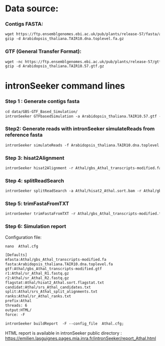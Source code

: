 Data source:
============

### Contigs FASTA: 

```diff
wget https://ftp.ensemblgenomes.ebi.ac.uk/pub/plants/release-57/fasta/arabidopsis_thaliana/dna/Arabidopsis_thaliana.TAIR10.dna.toplevel.fa.gz
gzip -d Arabidopsis_thaliana.TAIR10.dna.toplevel.fa.gz
```

### GTF (General Transfer Format):


```diff
wget -nc https://ftp.ensemblgenomes.ebi.ac.uk/pub/plants/release-57/gtf/arabidopsis_thaliana/Arabidopsis_thaliana.TAIR10.57.gtf.gz
gzip -d Arabidopsis_thaliana.TAIR10.57.gtf.gz

```

intronSeeker command lines
============================

### Step 1 : Generate contigs fasta

```diff
cd data/GBS-GTF_Based_Simulation/
intronSeeker GTFbasedSimulation -a Arabidopsis_thaliana.TAIR10.57.gtf -r Arabidopsis_thaliana.TAIR10.dna.toplevel.fa -p Athal -o Athal
```

### Step2: Generate reads with intronSeeker simulateReads from reference fasta

```diff
intronSeeker simulateReads -f Arabidopsis_thaliana.TAIR10.dna.toplevel.fa -c ../../../config/grinder_GBS.cfg -p Athal -o Athal
```

### Step 3: hisat2Alignment

```diff
intronSeeker hisat2Alignment -r Athal/gbs_Athal_transcripts-modified.fa -1 Athal/sr_Athal_R1.fastq.gz -2 Athal/sr_Athal_R2.fastq.gz -o Athal -p Athal

```

### Step 4: splitReadSearch

```diff
intronSeeker splitReadSearch -a Athal/hisat2_Athal.sort.bam -r Athal/gbs_Athal_transcripts-modified.fa -o Athal -p Athal

```

### Step 5: trimFastaFromTXT

```diff
intronSeeker trimFastaFromTXT -r Athal/gbs_Athal_transcripts-modified.fa -c Athal/srs_Athal_HISAT2_candidates.txt -o Athal/HISAT2_trim/ -p Athal
```

### Step 6: Simulation report


Configuration file:

```diff
nano  Athal.cfg
```


```diff
[Defaults]
mfasta:Athal/gbs_Athal_transcripts-modified.fa
fasta:Arabidopsis_thaliana.TAIR10.dna.toplevel.fa
gtf:Athal/gbs_Athal_transcripts-modified.gtf
r1:Athal/sr_Athal_R1.fastq.gz
r2:Athal/sr_Athal_R2.fastq.gz
flagstat:Athal/hisat2_Athal.sort.flagstat.txt
candidat:Athal/srs_Athal_candidates.txt
split:Athal/srs_Athal_split_alignments.txt
ranks:Athal/sr_Athal_ranks.txt
prefix:Athal
threads: 6                
output:HTML/
force: -F
```


```diff
intronSeeker buildReport  -F --config_file  Athal.cfg;
```

HTML report is available in intronSeeker public directory : https://emilien.lasguignes.pages.mia.inra.fr/intronSeeker/report_Athal.html
